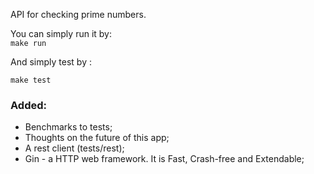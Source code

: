 

API for checking prime numbers.

You can simply run it by:\
`
make run
`

And simply test by \:

`
make test
`

### Added:
- Benchmarks to tests;
- Thoughts on the future of this app;
- A rest client (tests/rest);
- Gin - a HTTP web framework. It is Fast, Crash-free and Extendable;
